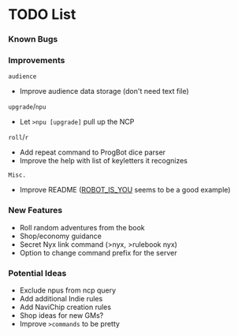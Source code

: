 # TODO List

### Known Bugs

### Improvements
`audience`
- Improve audience data storage (don't need text file)

`upgrade`/`npu`
- Let `>npu [upgrade]` pull up the NCP

`roll`/`r`
- Add repeat command to ProgBot dice parser
- Improve the help with list of keyletters it recognizes

`Misc.`
- Improve README ([ROBOT_IS_YOU](https://github.com/RocketRace/robot-is-you) seems to be a good example)

### New Features
- Roll random adventures from the book
- Shop/economy guidance
- Secret Nyx link command (>nyx, >rulebook nyx)
- Option to change command prefix for the server

### Potential Ideas
- Exclude npus from ncp query
- Add additional Indie rules
- Add NaviChip creation rules
- Shop ideas for new GMs?
- Improve `>commands` to be pretty
